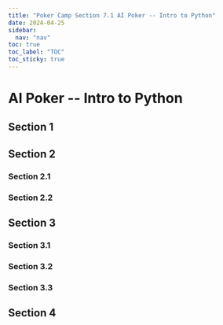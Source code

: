 ```yaml
---
title: "Poker Camp Section 7.1 AI Poker -- Intro to Python"
date: 2024-04-25
sidebar:
  nav: "nav"
toc: true
toc_label: "TOC"
toc_sticky: true
---
```


# AI Poker -- Intro to Python

## Section 1

## Section 2
### Section 2.1
### Section 2.2


## Section 3
### Section 3.1
### Section 3.2
### Section 3.3

## Section 4
